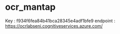 # ocr_mantap


Key         : f934f6fea84b41bca28345e4adf1bfe9
endpoint    : https://ocrlabseni.cognitiveservices.azure.com/